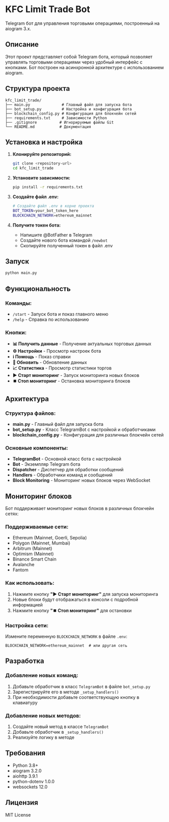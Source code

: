 # KFC Limit Trade Bot

Telegram бот для управления торговыми операциями, построенный на aiogram 3.x.

## Описание

Этот проект представляет собой Telegram бота, который позволяет управлять торговыми операциями через удобный интерфейс с кнопками. Бот построен на асинхронной архитектуре с использованием aiogram.

## Структура проекта

```
kfc_limit_trade/
├── main.py              # Главный файл для запуска бота
├── bot_setup.py         # Настройка и конфигурация бота
├── blockchain_config.py # Конфигурация для блокчейн сетей
├── requirements.txt     # Зависимости Python
├── .gitignore          # Игнорируемые файлы Git
└── README.md           # Документация
```

## Установка и настройка

1. **Клонируйте репозиторий:**
   ```bash
   git clone <repository-url>
   cd kfc_limit_trade
   ```

2. **Установите зависимости:**
   ```bash
   pip install -r requirements.txt
   ```

3. **Создайте файл .env:**
   ```bash
   # Создайте файл .env в корне проекта
   BOT_TOKEN=your_bot_token_here
   BLOCKCHAIN_NETWORK=ethereum_mainnet
   ```

4. **Получите токен бота:**
   - Напишите @BotFather в Telegram
   - Создайте нового бота командой `/newbot`
   - Скопируйте полученный токен в файл .env

## Запуск

```bash
python main.py
```

## Функциональность

### Команды:
- `/start` - Запуск бота и показ главного меню
- `/help` - Справка по использованию

### Кнопки:
- **📊 Получить данные** - Получение актуальных торговых данных
- **⚙️ Настройки** - Просмотр настроек бота
- **ℹ️ Помощь** - Показ справки
- **🔄 Обновить** - Обновление данных
- **📈 Статистика** - Просмотр статистики торгов
- **▶️ Старт мониторинг** - Запуск мониторинга новых блоков
- **⏹️ Стоп мониторинг** - Остановка мониторинга блоков

## Архитектура

### Структура файлов:
- **main.py** - Главный файл для запуска бота
- **bot_setup.py** - Класс TelegramBot с настройкой и обработчиками
- **blockchain_config.py** - Конфигурация для различных блокчейн сетей

### Основные компоненты:
- **TelegramBot** - Основной класс бота с настройкой
- **Bot** - Экземпляр Telegram бота
- **Dispatcher** - Диспетчер для обработки сообщений
- **Handlers** - Обработчики команд и сообщений
- **Block Monitoring** - Мониторинг новых блоков через WebSocket

## Мониторинг блоков

Бот поддерживает мониторинг новых блоков в различных блокчейн сетях:

### Поддерживаемые сети:
- Ethereum (Mainnet, Goerli, Sepolia)
- Polygon (Mainnet, Mumbai)
- Arbitrum (Mainnet)
- Optimism (Mainnet)
- Binance Smart Chain
- Avalanche
- Fantom

### Как использовать:
1. Нажмите кнопку **"▶️ Старт мониторинг"** для запуска мониторинга
2. Новые блоки будут отображаться в консоли с подробной информацией
3. Нажмите кнопку **"⏹️ Стоп мониторинг"** для остановки

### Настройка сети:
Измените переменную `BLOCKCHAIN_NETWORK` в файле `.env`:
```
BLOCKCHAIN_NETWORK=ethereum_mainnet  # или другая сеть
```

## Разработка

### Добавление новых команд:
1. Добавьте обработчик в класс `TelegramBot` в файле `bot_setup.py`
2. Зарегистрируйте его в методе `_setup_handlers()`
3. При необходимости добавьте соответствующую кнопку в клавиатуру

### Добавление новых методов:
1. Создайте новый метод в классе `TelegramBot`
2. Добавьте обработчик в `_setup_handlers()`
3. Реализуйте логику в методе

## Требования

- Python 3.8+
- aiogram 3.2.0
- aiohttp 3.9.1
- python-dotenv 1.0.0
- websockets 12.0

## Лицензия

MIT License